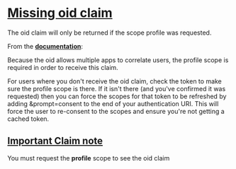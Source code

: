 # **[Missing oid claim](https://stackoverflow.com/questions/48786606/oid-claim-is-missing-in-microsoft-id-token-claims)**

The oid claim will only be returned if the scope profile was requested.

From the **[documentation](https://learn.microsoft.com/en-us/azure/active-directory/develop/active-directory-v2-tokens)**:

Because the oid allows multiple apps to correlate users, the profile scope is required in order to receive this claim.

For users where you don't receive the oid claim, check the token to make sure the profile scope is there. If it isn't there (and you've confirmed it was requested) then you can force the scopes for that token to be refreshed by adding &prompt=consent to the end of your authentication URI. This will force the user to re-consent to the scopes and ensure you're not getting a cached token.

## **[Important Claim note](https://stackoverflow.com/questions/48786606/oid-claim-is-missing-in-microsoft-id-token-claims)**

You must request the **profile** scope to see the oid claim
